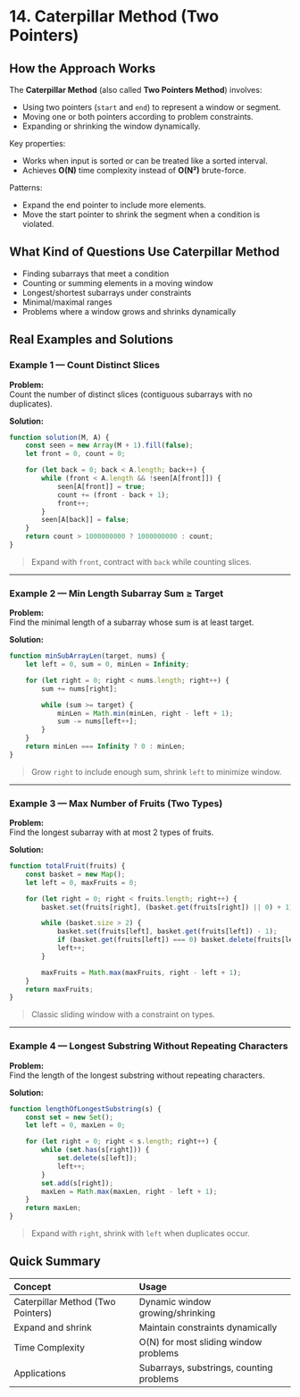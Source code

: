 # 14. Caterpillar Method (Two Pointers)

## How the Approach Works

The **Caterpillar Method** (also called **Two Pointers Method**) involves:
- Using two pointers (`start` and `end`) to represent a window or segment.
- Moving one or both pointers according to problem constraints.
- Expanding or shrinking the window dynamically.

Key properties:
- Works when input is sorted or can be treated like a sorted interval.
- Achieves **O(N)** time complexity instead of **O(N²)** brute-force.

Patterns:
- Expand the end pointer to include more elements.
- Move the start pointer to shrink the segment when a condition is violated.

## What Kind of Questions Use Caterpillar Method

- Finding subarrays that meet a condition
- Counting or summing elements in a moving window
- Longest/shortest subarrays under constraints
- Minimal/maximal ranges
- Problems where a window grows and shrinks dynamically

## Real Examples and Solutions

### Example 1 — Count Distinct Slices

**Problem:**  
Count the number of distinct slices (contiguous subarrays with no duplicates).

**Solution:**

```javascript
function solution(M, A) {
    const seen = new Array(M + 1).fill(false);
    let front = 0, count = 0;

    for (let back = 0; back < A.length; back++) {
        while (front < A.length && !seen[A[front]]) {
            seen[A[front]] = true;
            count += (front - back + 1);
            front++;
        }
        seen[A[back]] = false;
    }
    return count > 1000000000 ? 1000000000 : count;
}
```
> Expand with `front`, contract with `back` while counting slices.

---

### Example 2 — Min Length Subarray Sum ≥ Target

**Problem:**  
Find the minimal length of a subarray whose sum is at least target.

**Solution:**

```javascript
function minSubArrayLen(target, nums) {
    let left = 0, sum = 0, minLen = Infinity;

    for (let right = 0; right < nums.length; right++) {
        sum += nums[right];

        while (sum >= target) {
            minLen = Math.min(minLen, right - left + 1);
            sum -= nums[left++];
        }
    }
    return minLen === Infinity ? 0 : minLen;
}
```
> Grow `right` to include enough sum, shrink `left` to minimize window.

---

### Example 3 — Max Number of Fruits (Two Types)

**Problem:**  
Find the longest subarray with at most 2 types of fruits.

**Solution:**

```javascript
function totalFruit(fruits) {
    const basket = new Map();
    let left = 0, maxFruits = 0;

    for (let right = 0; right < fruits.length; right++) {
        basket.set(fruits[right], (basket.get(fruits[right]) || 0) + 1);

        while (basket.size > 2) {
            basket.set(fruits[left], basket.get(fruits[left]) - 1);
            if (basket.get(fruits[left]) === 0) basket.delete(fruits[left]);
            left++;
        }

        maxFruits = Math.max(maxFruits, right - left + 1);
    }
    return maxFruits;
}
```
> Classic sliding window with a constraint on types.

---

### Example 4 — Longest Substring Without Repeating Characters

**Problem:**  
Find the length of the longest substring without repeating characters.

**Solution:**

```javascript
function lengthOfLongestSubstring(s) {
    const set = new Set();
    let left = 0, maxLen = 0;

    for (let right = 0; right < s.length; right++) {
        while (set.has(s[right])) {
            set.delete(s[left]);
            left++;
        }
        set.add(s[right]);
        maxLen = Math.max(maxLen, right - left + 1);
    }
    return maxLen;
}
```
> Expand with `right`, shrink with `left` when duplicates occur.

## Quick Summary

| Concept | Usage |
|:--------|:------|
| Caterpillar Method (Two Pointers) | Dynamic window growing/shrinking |
| Expand and shrink | Maintain constraints dynamically |
| Time Complexity | O(N) for most sliding window problems |
| Applications | Subarrays, substrings, counting problems |